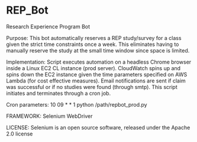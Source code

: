 # REP_Bot
Research Experience Program Bot

Purpose: 
This bot automatically reserves a REP study/survey for a class given the strict time constraints once a week. 
This eliminates having to manually reserve the study at the small time window since space is limited.

Implementation:
Script executes automation on a headless Chrome browser inside a Linux EC2 CL instance (prod server). 
CloudWatch spins up and spins down the EC2 instance given the time parameters specified on AWS Lambda (for cost effective measures).
Email notifications are sent if claim was successful or if no studies were found (through smtp).
This script initiates and terminates through a cron job.

Cron parameters: 10 09 * * 1 python /path/repbot_prod.py

FRAMEWORK:
Selenium WebDriver

LICENSE:
Selenium is an open source software, released under the Apache 2.0 license
